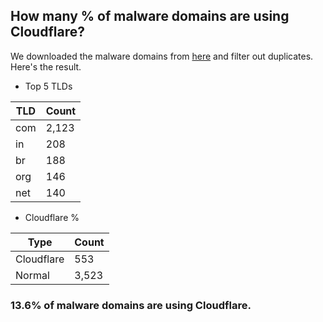 ## How many % of malware domains are using Cloudflare?


We downloaded the malware domains from [here](https://urlhaus.abuse.ch) and filter out duplicates.
Here's the result.


[//]: # (start replacement)


- Top 5 TLDs

| TLD | Count |
| --- | --- |
| com | 2,123 |
| in | 208 |
| br | 188 |
| org | 146 |
| net | 140 |


- Cloudflare %

| Type | Count |
| --- | --- |
| Cloudflare | 553 |
| Normal | 3,523 |


### 13.6% of malware domains are using Cloudflare.